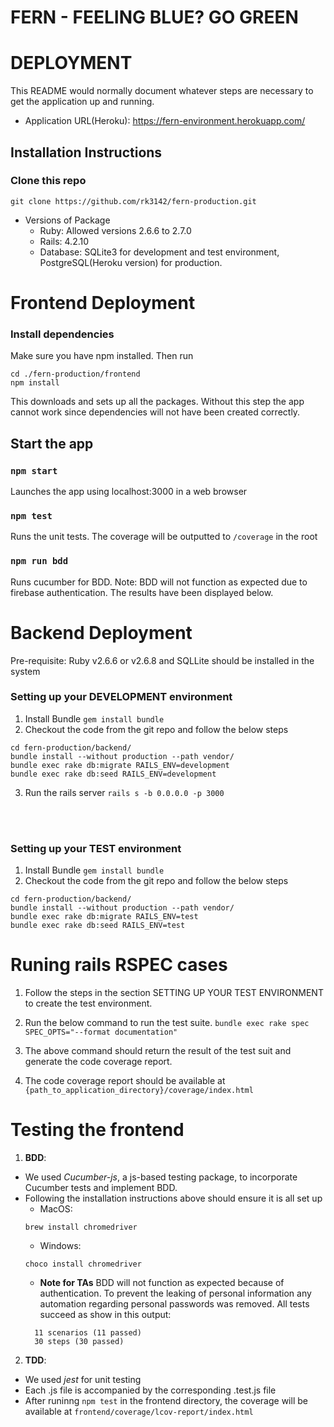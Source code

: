 # FERN - FEELING BLUE? GO GREEN

# DEPLOYMENT

This README would normally document whatever steps are necessary to get the
application up and running.



* Application URL(Heroku): https://fern-environment.herokuapp.com/

## Installation Instructions
### Clone this repo
```commandline
git clone https://github.com/rk3142/fern-production.git
```

* Versions of Package
  - Ruby: Allowed versions 2.6.6 to 2.7.0 
  - Rails: 4.2.10
  - Database: SQLite3 for development and test environment, PostgreSQL(Heroku version) for production.

# Frontend Deployment

### Install dependencies
Make sure you have npm installed. Then run
```commandline
cd ./fern-production/frontend
npm install
```
This downloads and sets up all the packages. Without this step the app cannot work since dependencies will not have been created correctly.

## Start the app
### `npm start`
Launches the app using localhost:3000 in a web browser

### `npm test`
Runs the unit tests. The coverage will be outputted to `/coverage` in the root 

### `npm run bdd`
Runs cucumber for BDD. Note: BDD will not function as expected due to firebase authentication. The results have been displayed below.

# Backend Deployment
Pre-requisite: Ruby v2.6.6 or v2.6.8  and SQLLite should be installed in the system

### Setting up your DEVELOPMENT environment
1. Install Bundle
`gem install bundle`
2. Checkout the code from the git repo and follow the below steps

`cd fern-production/backend/`\
`bundle install --without production --path vendor/` \
`bundle exec rake db:migrate RAILS_ENV=development`\
`bundle exec rake db:seed RAILS_ENV=development`

3. Run the rails server
`rails s -b 0.0.0.0 -p 3000`  
  
  <br/>
  <br/>

### Setting up your TEST environment

1. Install Bundle
`gem install bundle`
2. Checkout the code from the git repo and follow the below steps

`cd fern-production/backend/` \
`bundle install --without production --path vendor/` \
`bundle exec rake db:migrate RAILS_ENV=test`\
`bundle exec rake db:seed RAILS_ENV=test`


# Runing rails RSPEC cases
1. Follow the steps in the section SETTING UP YOUR TEST ENVIRONMENT to create the test environment.
2. Run the below command to run the test suite.
		`bundle exec rake spec SPEC_OPTS="--format documentation"`

3. The above command should return the result of the test suit and generate the code coverage report.
4. The code coverage report should be available at `{path_to_application_directory}/coverage/index.html`


# Testing the frontend
1. **BDD**:
- We used *Cucumber-js*, a js-based testing package, to incorporate Cucumber tests and implement BDD.
- Following the installation instructions above should ensure it is all set up
    - MacOS:
    ```
    brew install chromedriver
    ```
    - Windows:
    ```
    choco install chromedriver
    ```
    - **Note for TAs** BDD will not function as expected because of authentication. To prevent the leaking of personal information any automation regarding personal passwords was removed. All tests succeed as show in this output:
    ```
      11 scenarios (11 passed)
      30 steps (30 passed)
    ```

2. **TDD**:
- We used *jest* for unit testing 
- Each <name>.js file is accompanied by the corresponding <name>.test.js file
- After runinng `npm test` in the frontend directory, the coverage will be available at `frontend/coverage/lcov-report/index.html`
